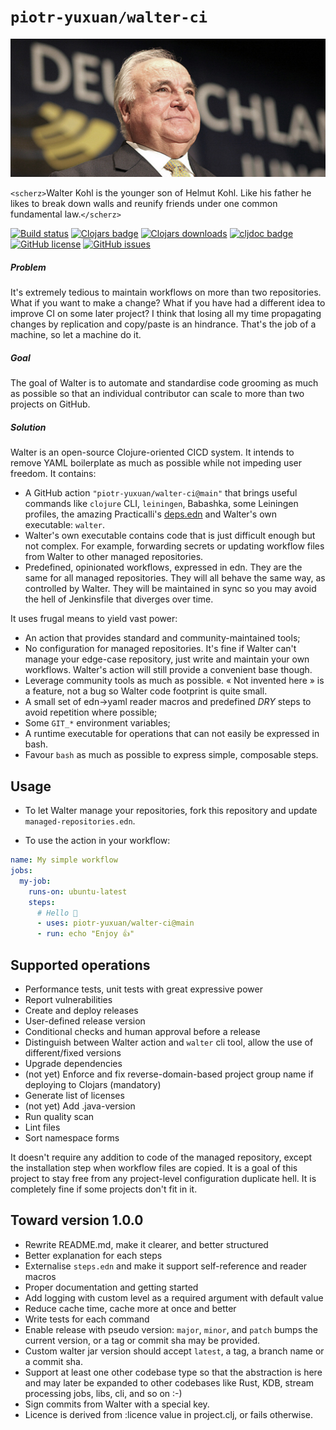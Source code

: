 # `piotr-yuxuan/walter-ci`

![](./doc/helmut-kohl-1.jpg)

`<scherz>`Walter Kohl is the younger son of Helmut Kohl. Like his father
he likes to break down walls and reunify friends under one common
fundamental law.`</scherz>`

[![Build status](https://img.shields.io/github/workflow/status/piotr-yuxuan/walter-ci/Walter%20CD)](https://github.com/piotr-yuxuan/walter-ci/actions/workflows/walter-cd.yml)
[![Clojars badge](https://img.shields.io/clojars/v/com.github.piotr-yuxuan/walter-ci.svg)](https://clojars.org/com.github.piotr-yuxuan/walter-ci)
[![Clojars downloads](https://img.shields.io/clojars/dt/com.github.piotr-yuxuan/walter-ci)](https://clojars.org/com.github.piotr-yuxuan/walter-ci)
[![cljdoc badge](https://cljdoc.org/badge/com.github.piotr-yuxuan/walter-ci)](https://cljdoc.org/d/com.github.piotr-yuxuan/walter-ci/CURRENT)
[![GitHub license](https://img.shields.io/github/license/piotr-yuxuan/walter-ci)](https://github.com/piotr-yuxuan/walter-ci/blob/main/LICENSE)
[![GitHub issues](https://img.shields.io/github/issues/piotr-yuxuan/walter-ci)](https://github.com/piotr-yuxuan/walter-ci/issues)

##### Problem

It's extremely tedious to maintain workflows on more than two
repositories. What if you want to make a change? What if you have had
a different idea to improve CI on some later project? I think that
losing all my time propagating changes by replication and copy/paste
is an hindrance. That's the job of a machine, so let a machine do it.


##### Goal

The goal of Walter is to automate and standardise code grooming as
much as possible so that an individual contributor can scale to more
than two projects on GitHub.

##### Solution

Walter is an open-source Clojure-oriented CICD system. It intends to
remove YAML boilerplate as much as possible while not impeding user
freedom. It contains:

- A GitHub action `"piotr-yuxuan/walter-ci@main"` that brings useful
  commands like `clojure` CLI, `leiningen`, Babashka, some Leiningen
  profiles, the amazing Practicalli's
  [deps.edn](https://github.com/practicalli/clojure-deps-edn) and
  Walter's own executable: `walter`.
- Walter's own executable contains code that is just difficult enough
  but not complex. For example, forwarding secrets or updating
  workflow files from Walter to other managed repositories.
- Predefined, opinionated workflows, expressed in edn. They are the
  same for all managed repositories. They will all behave the same
  way, as controlled by Walter. They will be maintained in sync so you
  may avoid the hell of Jenkinsfile that diverges over time.

It uses frugal means to yield vast power:

- An action that provides standard and community-maintained tools;
- No configuration for managed repositories. It's fine if Walter can't
  manage your edge-case repository, just write and maintain your own
  workflows. Walter's action will still provide a convenient base
  though.
- Leverage community tools as much as possible. « Not invented here »
  is a feature, not a bug so Walter code footprint is quite small.
- A small set of edn->yaml reader macros and predefined _DRY_ steps to
  avoid repetition where possible;
- Some `GIT_*` environment variables;
- A runtime executable for operations that can not easily be expressed
  in bash.
- Favour `bash` as much as possible to express simple, composable
  steps.

## Usage

- To let Walter manage your repositories, fork this repository and
  update `managed-repositories.edn`.

- To use the action in your workflow:

``` yml
name: My simple workflow
jobs:
  my-job:
    runs-on: ubuntu-latest
    steps:
      # Hello 👋
      - uses: piotr-yuxuan/walter-ci@main
      - run: echo "Enjoy 👍"
```

## Supported operations

- Performance tests, unit tests with great expressive power
- Report vulnerabilities
- Create and deploy releases
- User-defined release version
- Conditional checks and human approval before a release
- Distinguish between Walter action and `walter` cli tool, allow the
  use of different/fixed versions
- Upgrade dependencies
- (not yet) Enforce and fix reverse-domain-based project group name if
  deploying to Clojars (mandatory)
- Generate list of licenses
- (not yet) Add .java-version
- Run quality scan
- Lint files
- Sort namespace forms

It doesn't require any addition to code of the managed repository,
except the installation step when workflow files are copied. It is a
goal of this project to stay free from any project-level configuration
duplicate hell. It is completely fine if some projects don't fit in
it.

## Toward version 1.0.0

- Rewrite README.md, make it clearer, and better structured
- Better explanation for each steps
- Externalise `steps.edn` and make it support self-reference and
  reader macros
- Proper documentation and getting started
- Add logging with custom level as a required argument with default
  value
- Reduce cache time, cache more at once and better
- Write tests for each command
- Enable release with pseudo version: `major`, `minor`, and `patch`
  bumps the current version, or a tag or commit sha may be provided.
- Custom walter jar version should accept `latest`, a tag, a branch
  name or a commit sha.
- Support at least one other codebase type so that the abstraction is
  here and may later be expanded to other codebases like Rust, KDB,
  stream processing jobs, libs, cli, and so on :-)
- Sign commits from Walter with a special key.
- Licence is derived from :licence value in project.clj, or fails otherwise.
